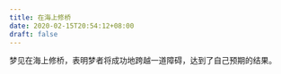 ```yaml
---
title: 在海上修桥
date: 2020-02-15T20:54:12+08:00
draft: false
---
```


梦见在海上修桥，表明梦者将成功地跨越一道障碍，达到了自己预期的结果。<br>
